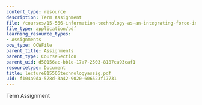 ```yaml
---
content_type: resource
description: Term Assignment
file: /courses/15-566-information-technology-as-an-integrating-force-in-manufacturing-spring-2003/f104a9da578d3a429020606523f17731_lecture815566technologyassig.pdf
file_type: application/pdf
learning_resource_types:
- Assignments
ocw_type: OCWFile
parent_title: Assignments
parent_type: CourseSection
parent_uid: d50156ac-bb1e-17a7-2503-8187ca93caf1
resourcetype: Document
title: lecture815566technologyassig.pdf
uid: f104a9da-578d-3a42-9020-606523f17731
---
```

Term Assignment

